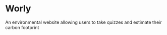# Worly
An environmental website allowing users to take quizzes and estimate their carbon footprint
